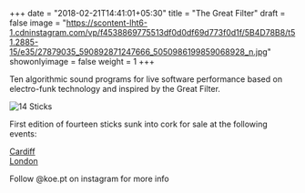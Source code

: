 +++
date = "2018-02-21T14:41:01+05:30"
title = "The Great Filter"
draft = false
image = "https://scontent-lht6-1.cdninstagram.com/vp/f4538869775513df0d0df69d773f0d1f/5B4D78B8/t51.2885-15/e35/27879035_590892871247666_5050986199859068928_n.jpg"
showonlyimage = false
weight = 1
+++

Ten algorithmic sound programs for live software performance based on electro-funk technology and inspired by the Great Filter.

<!--more-->

![14 Sticks](https://scontent-lht6-1.cdninstagram.com/vp/f4538869775513df0d0df69d773f0d1f/5B4D78B8/t51.2885-15/e35/27879035_590892871247666_5050986199859068928_n.jpg "14 sticks")

<!-- 1. rare earth hypothesis 						    6:24
2. nwn 										    2:07
3. shake a stick								    6:30
4. biscostate 6 								    3:09
5. evolu										    1:34
6. klwlwg sng 								    4:02
7. virtual intelligong 							    0:52
8. emulation									    3:16
9. the dog lounge 								    2:32
10. mount 									    6:53 -->


First edition of fourteen sticks sunk into cork for sale at the following events:   

[Cardiff](https://www.facebook.com/events/179149349497348/)  
[London](https://www.facebook.com/events/1775712846066069/)  

<!-- ⓒ kunst kernewek early Twenty Eighteen  	 -->

Follow @koe.pt on instagram for more info
